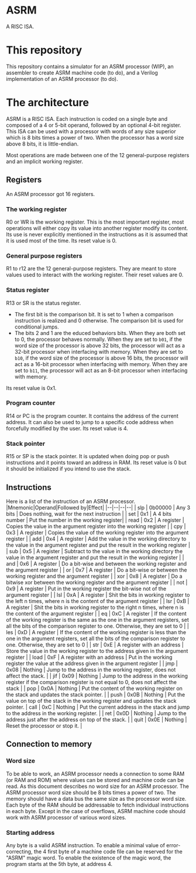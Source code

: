 # ASRM
A RISC ISA.

# This repository
This repository contains a simulator for an ASRM processor (WIP), an assembler to create ASRM machine code (to do), and a Verilog implementation of an ASRM processor (to do).

# The architecture
ASRM is a RISC ISA. Each instruction is coded on a single byte and composed of a 4 or 5-bit operand, followed by an optional 4-bit register. This ISA can be used with a processor with words of any size superior which is 8 bits times a power of two. When the processor has a word size above 8 bits, it is little-endian.

Most operations are made between one of the 12 general-purpose registers and an implicit working register.

## Registers
An ASRM processor got 16 registers.
### The working register
R0 or WR is the working register.  This is the most important register, most operations will either copy its value into another register modify its content. Its use is never explicitly mentioned in the instructions as it is assumed that it is used most of the time. Its reset value is 0.
### General purpose registers
R1 to r12 are the 12 general-purpose registers. They are meant to store values used to interact with the working register. Their reset values are 0.
### Status register
R13 or SR is the status register. 
* The first bit is the comparison bit. It is set to 1 when a comparison instruction is realized and 0 otherwise. The comparison bit is used for conditional jumps.  
* The bits 2 and 1 are the educed behaviors bits. When they are both set to 0, the processor behaves normally. When they are set to `b01`, if the word size of the processor is above 32 bits, the processor will act as a 32-bit processor when interfacing with memory. When they are set to `b10`, if the word size of the processor is above 16 bits, the processor will act as a 16-bit processor when interfacing with memory. When they are set to `b11`, the processor will act as an 8-bit processor when interfacing with memory.

Its reset value is  0x1.

### Program counter
R14 or PC is the program counter. It contains the address of the current address. It can also be used to jump to a specific code address when forcefully modified by the user. Its reset value is 4.
### Stack pointer
R15 or SP is the stack pointer. It is updated when doing pop or push instructions and it points toward an address in RAM. Its reset value is 0 but it should be initialized if you intend to use the stack.

## Instructions
Here is a list of the instruction of an ASRM processor. 
|Mnemonic|Operand|Followed by|Effect|
|--|--|--|--|
| slp | 0b00000 | Any 3 bits | Does nothing, wait for the next instruction |
| set | 0x1 | A 4 bits number | Put the number in the working register|
| read | 0x2 | A register | Copies the value in the argument register into the working register |
| cpy | 0x3 | A register | Copies the value of the working register into the argument register |
| add | 0x4 | A register | Add the value in the working directory to the value in the argument register and put the result in the working register |
| sub | 0x5 | A register | Subtract to the value in the working directory the value in the argument register and put the result in the working register |
| and | 0x6 | A register | Do a bit-wise and between the working register and the argument register |
| or | 0x7 | A register | Do a bit-wise or between the working register and the argument register |
| xor | 0x8 | A register | Do a bitwise xor between the working register and the argument register |
| not | 0x9 | A register | Put in the working register the bit-wise not of the argument register |
| lsl | 0xA | A register | Shit the bits in working register to the left n times, where n is the content of the argument register |
| lsr | 0xB | A register | Shit the bits in working register to the right n times, where n is the content of the argument register |
| eq | 0xC | A register | If the content of the working register is the same as the one in the argument registers, set all the bits of the comparison register to one. Otherwise, they are set to 0 |
| les | 0xD | A register | If the content of the working register is less than the one in the argument registers, set all the bits of the comparison register to one. Otherwise, they are set to 0 |
| str | 0xE | A register with an address | Store the value in the working register to the address given in the argument register |
| load | 0xF | A register with an address | Put in the working register the value at the address given in the argument register |
| jmp | 0x08 | Nothing | Jump to the address in the working register, does not affect the stack. |
| jif | 0x09 | Nothing | Jump to the address in the working register if the comparison register is not equal to 0, does not affect the stack |
| pop | 0x0A | Nothing | Put the content of the working register on the stack and updates the stack pointer. |
| push | 0x0B | Nothing | Put the value on top of the stack in the working register and updates the stack pointer.
| call | 0xC | Nothing | Put the current address in the stack and jump to the address in the working register. | 
| ret | 0x0D | Nothing | Jump to the address just after the address on top of the stack. |
| quit | 0x0E | Nothing | Reset the processor or stop it. |

## Connection to memory
### Word size
To be able to work, an ASRM processor needs a connection to some RAM (or RAM and ROM) where values can be stored and machine code can be read. As this document describes no word size for an ASRM processor.
The ASRM processor word size should be 8 bits times a power of two. The memory should have a data bus the same size as the processor word size. Each byte of the RAM should be addressable to fetch individual instructions in each byte. 
Except in the case of overflows, ASRM machine code should work with ASRM processor of various word sizes.


### Starting address
Any byte is a valid ASRM instruction. To enable a minimal value of error-correcting, the 4 first byte of a machine code file can be reserved for the "ASRM" magic word. To enable the existence of the magic word, the program starts at the 5th byte, at address 4.

